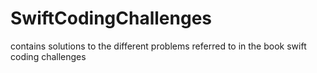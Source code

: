 # SwiftCodingChallenges
contains solutions to the different problems referred to in the book swift coding challenges
